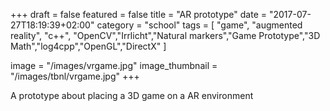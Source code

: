+++
draft = false
featured = false
title = "AR prototype"
date = "2017-07-27T18:19:39+02:00"
category = "school"
tags = [ "game", "augmented reality", "c++", "OpenCV","Irrlicht","Natural markers","Game Prototype","3D Math","log4cpp","OpenGL","DirectX" ]

image = "/images/vrgame.jpg"
image_thumbnail = "/images/tbnl/vrgame.jpg"
+++

A prototype about placing a 3D game on a AR environment
